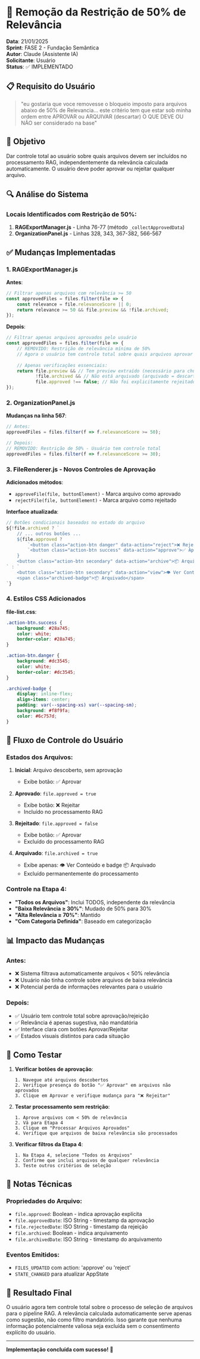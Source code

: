 # 🎯 Remoção da Restrição de 50% de Relevância
**Data**: 21/01/2025  
**Sprint**: FASE 2 - Fundação Semântica  
**Autor**: Claude (Assistente IA)  
**Solicitante**: Usuário  
**Status**: ✅ IMPLEMENTADO

## 📋 Requisito do Usuário

> "eu gostaria que voce removesse o bloqueio imposto para arquivos abaixo de 50% de Relevancia... este critério tem que estar sob minha ordem entre APROVAR ou ARQUIVAR (descartar) O QUE DEVE OU NÃO ser considerado na base"

## 🎯 Objetivo

Dar controle total ao usuário sobre quais arquivos devem ser incluídos no processamento RAG, independentemente da relevância calculada automaticamente. O usuário deve poder aprovar ou rejeitar qualquer arquivo.

## 🔍 Análise do Sistema

### Locais Identificados com Restrição de 50%:

1. **RAGExportManager.js** - Linha 76-77 (método `_collectApprovedData`)
2. **OrganizationPanel.js** - Linhas 328, 343, 367-382, 566-567

## ✅ Mudanças Implementadas

### 1. RAGExportManager.js

**Antes**:
```javascript
// Filtrar apenas arquivos com relevância >= 50
const approvedFiles = files.filter(file => {
    const relevance = file.relevanceScore || 0;
    return relevance >= 50 && file.preview && !file.archived;
});
```

**Depois**:
```javascript
// Filtrar apenas arquivos aprovados pelo usuário
const approvedFiles = files.filter(file => {
    // REMOVIDO: Restrição de relevância mínima de 50%
    // Agora o usuário tem controle total sobre quais arquivos aprovar
    
    // Apenas verificações essenciais:
    return file.preview && // Tem preview extraído (necessário para chunking)
           !file.archived && // Não está arquivado (arquivado = descartado pelo usuário)
           file.approved !== false; // Não foi explicitamente rejeitado
});
```

### 2. OrganizationPanel.js

**Mudanças na linha 567**:
```javascript
// Antes:
approvedFiles = files.filter(f => f.relevanceScore >= 50);

// Depois:
// REMOVIDO: Restrição de 50% - Usuário tem controle total
approvedFiles = files.filter(f => f.relevanceScore >= 30);
```

### 3. FileRenderer.js - Novos Controles de Aprovação

**Adicionados métodos**:
- `approveFile(file, buttonElement)` - Marca arquivo como aprovado
- `rejectFile(file, buttonElement)` - Marca arquivo como rejeitado

**Interface atualizada**:
```javascript
// Botões condicionais baseados no estado do arquivo
${!file.archived ? `
    // ... outros botões ...
    ${file.approved ? 
        `<button class="action-btn danger" data-action="reject">❌ Rejeitar</button>` :
        `<button class="action-btn success" data-action="approve">✅ Aprovar</button>`
    }
    <button class="action-btn secondary" data-action="archive">📦 Arquivar</button>
` : `
    <button class="action-btn secondary" data-action="view">👁️ Ver Conteúdo</button>
    <span class="archived-badge">📦 Arquivado</span>
`}
```

### 4. Estilos CSS Adicionados

**file-list.css**:
```css
.action-btn.success {
    background: #28a745;
    color: white;
    border-color: #28a745;
}

.action-btn.danger {
    background: #dc3545;
    color: white;
    border-color: #dc3545;
}

.archived-badge {
    display: inline-flex;
    align-items: center;
    padding: var(--spacing-xs) var(--spacing-sm);
    background: #f8f9fa;
    color: #6c757d;
}
```

## 🔄 Fluxo de Controle do Usuário

### Estados dos Arquivos:
1. **Inicial**: Arquivo descoberto, sem aprovação
   - Exibe botão: ✅ Aprovar
   
2. **Aprovado**: `file.approved = true`
   - Exibe botão: ❌ Rejeitar
   - Incluído no processamento RAG
   
3. **Rejeitado**: `file.approved = false`
   - Exibe botão: ✅ Aprovar
   - Excluído do processamento RAG
   
4. **Arquivado**: `file.archived = true`
   - Exibe apenas: 👁️ Ver Conteúdo e badge 📦 Arquivado
   - Excluído permanentemente do processamento

### Controle na Etapa 4:
- **"Todos os Arquivos"**: Inclui TODOS, independente da relevância
- **"Baixa Relevância ≥ 30%"**: Mudado de 50% para 30%
- **"Alta Relevância ≥ 70%"**: Mantido
- **"Com Categoria Definida"**: Baseado em categorização

## 📊 Impacto das Mudanças

### Antes:
- ❌ Sistema filtrava automaticamente arquivos < 50% relevância
- ❌ Usuário não tinha controle sobre arquivos de baixa relevância
- ❌ Potencial perda de informações relevantes para o usuário

### Depois:
- ✅ Usuário tem controle total sobre aprovação/rejeição
- ✅ Relevância é apenas sugestiva, não mandatória
- ✅ Interface clara com botões Aprovar/Rejeitar
- ✅ Estados visuais distintos para cada situação

## 🧪 Como Testar

1. **Verificar botões de aprovação**:
   ```
   1. Navegue até arquivos descobertos
   2. Verifique presença do botão "✅ Aprovar" em arquivos não aprovados
   3. Clique em Aprovar e verifique mudança para "❌ Rejeitar"
   ```

2. **Testar processamento sem restrição**:
   ```
   1. Aprove arquivos com < 50% de relevância
   2. Vá para Etapa 4
   3. Clique em "Processar Arquivos Aprovados"
   4. Verifique que arquivos de baixa relevância são processados
   ```

3. **Verificar filtros da Etapa 4**:
   ```
   1. Na Etapa 4, selecione "Todos os Arquivos"
   2. Confirme que inclui arquivos de qualquer relevância
   3. Teste outros critérios de seleção
   ```

## 📝 Notas Técnicas

### Propriedades do Arquivo:
- `file.approved`: Boolean - indica aprovação explícita
- `file.approvedDate`: ISO String - timestamp da aprovação
- `file.rejectedDate`: ISO String - timestamp da rejeição
- `file.archived`: Boolean - indica arquivamento
- `file.archivedDate`: ISO String - timestamp do arquivamento

### Eventos Emitidos:
- `FILES_UPDATED` com action: 'approve' ou 'reject'
- `STATE_CHANGED` para atualizar AppState

## 🎯 Resultado Final

O usuário agora tem controle total sobre o processo de seleção de arquivos para o pipeline RAG. A relevância calculada automaticamente serve apenas como sugestão, não como filtro mandatório. Isso garante que nenhuma informação potencialmente valiosa seja excluída sem o consentimento explícito do usuário.

---

**Implementação concluída com sucesso!** 🚀